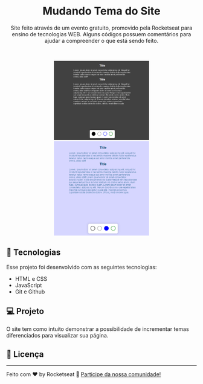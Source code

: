 <h1 align="center"> Mudando Tema do Site </h1>

<p align="center">
Site feito através de um evento gratuito, promovido pela Rocketseat para ensino de tecnologias WEB.
Alguns códigos possuem comentários para ajudar a compreender o que está sendo feito.
</p>



<br>

<p align="center">
  <img alt="Aparência Site Preto" src="./asset/img/aparencia-black.png" width="50%">
  <img alt="Aparência Site Azul" src="./asset/img/aparencia-blue.png" width="50%">
</p>

## 🚀 Tecnologias

Esse projeto foi desenvolvido com as seguintes tecnologias:

- HTML e CSS
- JavaScript                
- Git e Github

## 💻 Projeto

O site tem como intuito demonstrar a possibilidade de incrementar temas diferenciados para visualizar sua página.



## :memo: Licença



---

Feito com ♥ by Rocketseat :wave: [Participe da nossa comunidade!](https://discord.gg/rocketseat)